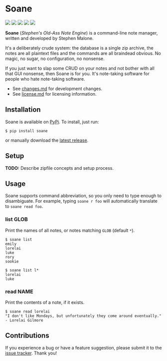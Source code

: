 Soane
=====

[![](https://img.shields.io/github/last-commit/spheten/soane)][co]
[![](https://img.shields.io/pypi/pyversions/soane)][pp]
[![](https://img.shields.io/pypi/v/soane)][pp]
[![](https://img.shields.io/pypi/l/soane)][li]
[![](https://img.shields.io/github/issues-raw/spheten/soane)][is]

**Soane** (*Stephen's Old-Ass Note Engine*) is a command-line note manager, written and developed by Stephen Malone.

It's a deliberately crude system: the database is a single zip archive, the notes are all plaintext files and the commands are all braindead obvious. No magic, no sugar, no configuration, no nonsense.

If you just want to slap some CRUD on your notes and not bother with all that GUI nonsense, then Soane is for you. It's note-taking software for people who hate note-taking software.

- See [changes.md][ch] for development changes.
- See [license.md][li] for licensing information.

Installation
------------

Soane is available on [PyPi][pp]. To install, just run:

```text
$ pip install soane
```

or manually download the [latest release][la].

Setup
-----

**TODO:** Describe zipfile concepts and setup process.

Usage
-----

Soane supports command abbreviation, so you only need to type enough to disambiguate. For example, typing `soane r foo` will automatically translate to `soane read foo`.

### list GLOB

Print the names of all notes, or notes matching `GLOB` (default `*`).

```text
$ soane list
emily
lorelai
luke
rory
sookie

$ soane list l*
lorelai
luke
```

### read NAME

Print the contents of a note, if it exists.

```text
$ soane read lorelai
"I don't like Mondays, but unfortunately they come around eventually."
- Lorelai Gilmore
```

Contributions
-------------

If you experience a bug or have a feature suggestion, please submit it to the [issue tracker][is]. Thank you!

[ch]: https://github.com/spheten/soane/blob/master/changes.md
[co]: https://github.com/spheten/soane/commits/master
[is]: https://github.com/spheten/soane/issues
[la]: https://github.com/spheten/soane/releases/latest
[li]: https://github.com/spheten/soane/blob/master/license.md
[pp]: https://pypi.org/project/soane/
